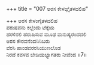 +++
title = "007 ಅರಸ ಕೇಳಙ್ಗೈತಳದಲಿಹ"

+++
ಅರಸ ಕೇಳಂಗೈತಳದಲಿಹ  
ಪರುಷವನು ಕಲ್ಲೆಂದು ಟೆಕ್ಕೆಯ  
ಹರಳಿನಲಿ ಹರುಷಿಸುವ ಮೂಢ ಮನುಷ್ಯರಂದದಲಿ   
ಅರಸ ಕೌರವನೆಂದನಿನಿಬರು  
ವೆರಸಿ ಪಾಂಡವರರಸಿಯುಣಲೊಡ  
ನಿರದೆ ಕವಳವ ಬೇಡಿಯಭ್ಯಾಗತರು ನೀವೆಂದ       ॥7॥